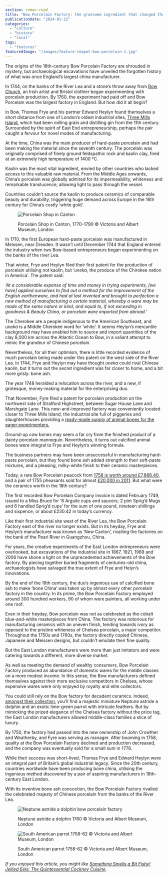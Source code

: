 ```yaml
---
section: roman-road
title: "Bow Porcelain Factory: the gruesome ingredient that changed the future of ceramics"
publicationDate: "2024-01-22"
categories: 
  - "culture"
  - "history"
  - "local"
tags: 
  - "features"
featuredImage: "/images/feature-teapot-bow-porcelain-1.jpg"
---
```


The origins of the 18th-century Bow Porcelain Factory are shrouded in mystery, but archaeological excavations have unveiled the forgotten history of what was once England’s largest china manufacturer. 

In 1744, on the banks of the River Lea and a stone’s throw away from [Bow Church](https://romanroadlondon.com/bow-church-history-blitzed-east-end-bow-road/), an Irish artist and Bristol clothier began experimenting with porcelain production. By 1760, the experiment had paid off and Bow Porcelain was the largest factory in England. But how did it all begin?

In Bow, Thomas Frye and his partner Edward Heylyn found themselves a short distance from one of London’s oldest industrial sites, [Three Mills Island](https://romanroadlondon.com/cocooned-in-wood-house-mill-photo-essay/), which had been milling grain and distilling gin from the 11th century. Surrounded by the spirit of East End entrepreneurship, perhaps the pair caught a fervour for novel modes of manufacturing. 

At the time, China was the main producer of hard-paste porcelain and had been making the material since the seventh century. The porcelain was originally comprised of finely ground feldspathic rock and kaolin clay, fired at an extremely high temperature of 1400 °C.

Kaolin was the most vital ingredient, envied by other countries who lacked access to this valuable raw material. From the Middle Ages onwards, China’s porcelain was globally admired for its impermeability, whiteness and remarkable translucence, allowing light to pass through the vessel. 

Countries couldn’t source the kaolin to produce ceramics of comparable beauty and durability, triggering huge demand across Europe in the 16th century for China’s costly ‘white gold’.

<figure>

![Porcelain Shop in Canton
](/images/Porcelain-shop-in-Canton-1024x683.jpg)

<figcaption>

Porcelain Shop in Canton, 1770-1790 © Victoria and Albert Museum, London

</figcaption>

</figure>

In 1710, the first European hard-paste porcelain was manufactured in Meissen, near Dresden. It wasn’t until December 1744 that England entered the industry when two Bow-based entrepreneurs began experimenting on the banks of the river Lea.

That winter, Frye and Heylyn filed their first patent for the production of porcelain utilising not kaolin, but ‘_uneka_, the produce of the Chirokee nation in America’. The patent said:

_‘At a considerable expense of time and money in trying experiments, \[we have\] applied ourselves to find out a method for the improvement of the English earthenware, and had at last invented and brought to perfection a new method of manufacturing a certain material, whereby a ware may be made of the same nature or kind, and equal to, if not exceeding in goodness & Beauty China, or porcelain ware imported from abroad.’_ 

The Cherokee are a people indigenous to the American Southeast, and _uneka_ is a Middle Cherokee word for ‘white’. It seems Heylyn’s mercantile background may have enabled him to source and import quantities of the clay 8,000 km across the Atlantic Ocean to Bow, in a valiant attempt to mimic the grandeur of Chinese porcelain. 

Nevertheless, for all their optimism, there is little recorded evidence of much porcelain being made under this patent on the west side of the River Lea. In 1744, Frye and Heylyn may have thought _uneka_ could rival Chinese kaolin, but it turns out the secret ingredient was far closer to home, and a bit more grisly: bone ash. 

The year 1748 heralded a relocation across the river, and a new, if grotesque, money-making material for the enterprising duo. 

That November, Fyre filed a patent for porcelain production on the northwest side of Stratford Highstreet, between Sugar House Lane and Marshgate Lane. This new-and-improved factory was conveniently located closer to Three Mills Island, the industrial site full of piggeries and slaughterhouses providing a [ready-made supply of animal bones for the eager experimenters.](https://scottishantiques.com/bow-porcelain-london) 

Ground-up cow bones may seem a far cry from the finished product of a dainty porcelain mannequin. Nevertheless, it turns out calcified animal bones were integral to Frye and Heylyn’s winning formula. 

The business partners may have been unsuccessful in manufacturing hard-paste porcelain, but they found bone ash added strength to their soft-paste mixtures, and a pleasing, milky-white finish to their ceramic masterpieces. 

Today, a rare Bow Porcelain peacock from [1758 is worth around £7,888.40](https://www.sothebys.com/en/search?query=bow%20porcelain&tab=objects), and a pair of 1755 pheasants sold for almost [£20,000 in 2011](https://www.sothebys.com/en/search?query=bow%20porcelain&tab=objects). But what were the ceramics worth in the 18th century? 

The first recorded Bow Porcelain Company invoice is dated February 1749, issued to a Miss Bruce for ‘8 Arguile cups and saucers; 2 pint Sprig’d Mugs and 6 handled Sprig’d cups’ for the sum of one pound, nineteen shillings and sixpence, or about £230.42 in today’s currency. 

Like their first industrial site west of the River Lea, the Bow Porcelain Factory east of the river no longer exists. But in its heyday, Frye and Heylyn’s manufacturer was known as ‘New Canton’, rivalling the factories on the bank of the Pearl River in Guangzhou, China. 

For years, the creative experiments of the East London entrepreneurs were overlooked, but excavations of the industrial site in 1867, 1921, 1969 and 2006 have shone a light on the unprecedented achievements of the Bow factory. By piecing together buried fragments of centuries-old china, archaeologists have salvaged the true extent of Frye and Helyn’s innovations. 

By the end of the 18th century, the duo’s ingenious use of calcified bone ash to make ‘bone China’ was taken up by almost every other porcelain factory in the country. In its prime, the Bow Porcelain Factory employed around 300 hundred workers, 90 of whom were painters, all working under one roof. 

Even in their heyday, Bow porcelain was not as celebrated as the cobalt blue-and-white masterpieces from China. The factory was notorious for manufacturing ceramics with an uneven finish, tending towards ivory as opposed to the pristine whiteness of Chelsea porcelain, a major competitor. Throughout the 1750s and 1760s, the factory directly copied Chinese, Japanese and Meissen designs, but couldn’t emulate their fine quality.

But the East London manufacturers were more than just imitators and were catering towards a different, more diverse market. 

As well as meeting the demand of wealthy consumers, Bow Porcelain Factory produced an abundance of domestic wares for the middle classes on a more modest income. In this sense, the Bow manufacturers defined themselves against their more exclusive competitors in Chelsea, whose expensive wares were only enjoyed by royalty and elite collectors. 

You could still rely on the Bow factory for decadent ceramics. Indeed, [amongst their collection](https://collections.vam.ac.uk/search/?id_organisation=A1505), you’ll find a majestic miniature Neptune astride a dolphin and an exotic lime-green parrot with intricate feathers. But by mimicking the prized elegance of the Chelsea factory without the price tag, the East London manufacturers allowed middle-class families a slice of luxury. 

By 1750, the factory had passed into the new ownership of John Crowther and Weatherby, and Fyre was serving as manager. After booming in 1758, quality at the Bow Porcelain Factory declined and production decreased, and the company was eventually sold for a small sum in 1776.

While their success was short-lived, Thomas Frye and Edward Heylyn were an integral part of Britain’s global industrial legacy. Since the 20th century, countries worldwide have been producing bone china, utilising the ingenious method discovered by a pair of aspiring manufacturers in 18th-century East London.

With its inventive bone ash concoction, the Bow Porcelain Factory rivalled the celebrated majesty of Chinese porcelain from the banks of the River Lea.

<figure>

![Neptune astride a dolphin bow porcelain factory
](/images/neptune-bow-porcelain-1024x1536.jpg)

<figcaption>

Neptune astride a dolphin 1760 © Victoria and Albert Museum, London

</figcaption>

</figure>

<figure>

![South American parrot 1758-62 © Victoria and Albert Museum, London](/images/parrot-bow-porcelain-1024x1366.jpg)

<figcaption>

South American parrot 1758-62 © Victoria and Albert Museum, London

</figcaption>

</figure>

_If you enjoyed this article, you might like_ [_Something Smells a Bit Fishy! Jellied Eels: The Quintessential Cockney Cuisine_](https://romanroadlondon.com/jellied-eels-cockney-food-east-end/)_._
